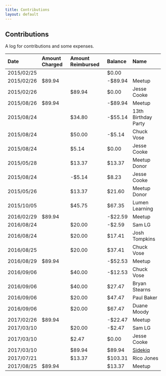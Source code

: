 ```yaml
---
title: Contributions
layout: default
---
```


## Contributions

A log for contributions and some expenses.

| Date       | Amount Charged | Amount Reimbursed | Balance   | Name                                |
| :--------- | :------------- | :---------------- | :-------- | :---------------------------------- |
| 2015/02/25 |                |                   | $0.00     |                                     |
| 2015/02/26 | $89.94         |                   | -$89.94   | Meetup                              |
| 2015/02/26 |                | $89.94            | $0.00     | Jesse Cooke                         |
| 2015/08/26 | $89.94         |                   | -$89.94   | Meetup                              |
| 2015/08/24 |                | $34.80            | -$55.14   | 13th Birthday Party                 |
| 2015/08/24 |                | $50.00            | -$5.14    | Chuck Vose                          |
| 2015/08/24 |                | $5.14             | $0.00     | Jesse Cooke                         |
| 2015/05/28 |                | $13.37            | $13.37    | Meetup Donor                        |
| 2015/08/24 |                | -$5.14            | $8.23     | Jesse Cooke                         |
| 2015/05/26 |                | $13.37            | $21.60    | Meetup Donor                        |
| 2015/10/05 |                | $45.75            | $67.35    | Lumen Learning                      |
| 2016/02/29 | $89.94         |                   | -$22.59   | Meetup                              |
| 2016/08/24 |                | $20.00            | -$2.59    | Sam LG                              |
| 2016/08/24 |                | $20.00            | $17.41    | Josh Tompkins                       |
| 2016/08/25 |                | $20.00            | $37.41    | Chuck Vose                          |
| 2016/08/29 | $89.94         |                   | -$52.53   | Meetup                              |
| 2016/09/06 |                | $40.00            | -$12.53   | Chuck Vose                          |
| 2016/09/06 |                | $40.00            | $27.47    | Bryan Stearns                       |
| 2016/09/06 |                | $20.00            | $47.47    | Paul Baker                          |
| 2016/09/06 |                | $20.00            | $67.47    | Duane Moody                         |
| 2017/02/26 | $89.94         |                   | -$22.47   | Meetup                              |
| 2017/03/10 |                | $20.00            | -$2.47    | Sam LG                              |
| 2017/03/10 |                | $2.47             | $0.00     | Jesse Cooke                         |
| 2017/03/10 |                | $89.94            | $89.94    | [Sidekiq](http://sidekiq.org/)      |
| 2017/07/21 |                | $13.37            | $103.31   | Rico Jones                          |
| 2017/08/25 | $89.94         |                   | $13.37    | Meetup                              |
